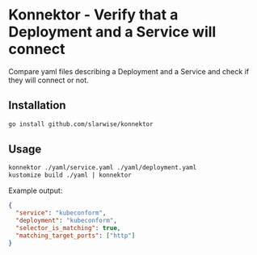 # Konnektor - Verify that a Deployment and a Service will connect

Compare yaml files describing a Deployment and a Service and check if they will
connect or not.

## Installation

```sh
go install github.com/slarwise/konnektor
```

## Usage

```sh
konnektor ./yaml/service.yaml ./yaml/deployment.yaml
kustomize build ./yaml | konnektor
```

Example output:

```json
{
  "service": "kubeconform",
  "deployment": "kubeconform",
  "selector_is_matching": true,
  "matching_target_ports": ["http"]
}
```
